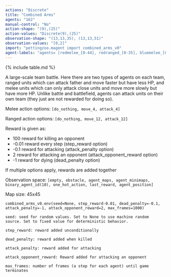 ```yaml
---
actions: "Discrete"
title: "Combined Arms"
agents: "162"
manual-control: "No"
action-shape: "(9),(25)"
action-values: "Discrete(9),(25)"
observation-shape: "(13,13,35), (13,13,51)"
observation-values: "[0,2]"
import: "pettingzoo.magent import combined_arms_v0"
agent-labels: "agents= [redmelee_[0-44], redranged_[0-35], bluemelee_[0-44], blueranged_[0-35]]"
---
```


{% include table.md %}



A large-scale team battle. Here there are two types of agents on each team, ranged units which can attack father and move faster but have less HP, and melee units which can only attack close units and move more slowly but have more HP. Unlike battle and battlefield, agents can attack units on their own team (they just are not rewarded for doing so).

Melee action options: `[do_nothing, move_4, attack_4]`

Ranged action options: `[do_nothing, move_12, attack_12]`

Reward is given as:

* 100 reward for killing an opponent
* -0.01 reward every step (step_reward option)
* -0.1 reward for attacking (attack_penalty option)
* 2 reward for attacking an opponent (attack_opponent_reward option)
* -1 reward for dying (dead_penalty option)


If multiple options apply, rewards are added together

Observation space: `[empty, obstacle, agent_maps, agent_minimaps, binary_agent_id(10), one_hot_action, last_reward, agent_position]`

Map size: 45x45

```
combined_arms_v0.env(seed=None, step_reward-0.01, dead_penalty=-0.1, attack_penalty=-1, attack_opponent_reward=2, max_frames=1000)
```

```
seed: seed for random values. Set to None to use machine random source. Set to fixed value for deterministic behavior.

step_reward: reward added unconditionally

dead_penalty: reward added when killed

attack_penalty: reward added for attacking

attack_opponent_reward: Reward added for attacking an opponent

max_frames: number of frames (a step for each agent) until game terminates
```
